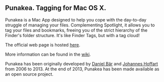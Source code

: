 ## Punakea. Tagging for Mac OS X.

Punakea is a Mac App designed to help you cope with the day-to-day struggle of managing your files. Complementing Spotlight, it allows you to tag your files and bookmarks, freeing you of the strict hierarchy of the Finder's folder structure. It's like Finder Tags, but with a tag cloud!

The official web page is hosted [here](http://nudge-nudge.github.io/punakea/).

More information can be found in the [wiki](http://github.com/nudge-nudge/punakea/wiki).

Punakea has been originally developed by <a href="http://www.xing.com/profiles/Daniel_Baer6">Daniel Bär</a> and <a href="http://www.jhoff.de/">Johannes Hoffart</a> from 2006 to 2013. At the end of 2013, Punakea has been made available as an open source project.